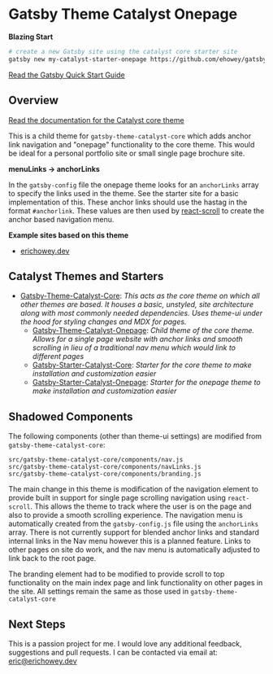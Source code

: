 # Gatsby Theme Catalyst Onepage

**Blazing Start**
```sh
# create a new Gatsby site using the catalyst core starter site
gatsby new my-catalyst-starter-onepage https://github.com/ehowey/gatsby-starter-catalyst-onepage
```
[Read the Gatsby Quick Start Guide](https://www.gatsbyjs.org/docs/quick-start)

## Overview

[Read the documentation for the Catalyst core theme](https://github.com/ehowey/gatsby-theme-catalyst-core)

This is a child theme for `gatsby-theme-catalyst-core` which adds anchor link navigation and "onepage" functionality to the core theme. This would be ideal for a personal portfolio site or small single page brochure site.

**menuLinks -> anchorLinks**

In the `gatsby-config` file the onepage theme looks for an `anchorLinks` array to specify the links used in the theme. See the starter site for a basic implementation of this. These anchor links should use the hastag in the format `#anchorlink`. These values are then used by [react-scroll](https://github.com/fisshy/react-scroll) to create the anchor based navigation menu.

**Example sites based on this theme**

* [erichowey.dev](https://www.erichowey.dev)

## Catalyst Themes and Starters

* [Gatsby-Theme-Catalyst-Core](https://github.com/ehowey/gatsby-theme-catalyst-core): *This acts as the core theme on which all other themes are based. It houses a basic, unstyled, site architecture along with most commonly needed dependencies. Uses theme-ui under the hood for styling changes and MDX for pages.*
  * [Gatsby-Theme-Catalyst-Onepage](https://github.com/ehowey/gatsby-theme-catalyst-onepage): *Child theme of the core theme. Allows for a single page website with anchor links and smooth scrolling in lieu of a traditional nav menu which would link to different pages*
  * [Gatsby-Starter-Catalyst-Core](https://github.com/ehowey/gatsby-starter-catalyst-core): *Starter for the core theme to make installation and customization easier*
  * [Gatsby-Starter-Catalyst-Onepage](https://github.com/ehowey/gatsby-starter-catalyst-onepage): *Starter for the onepage theme to make installation and customization easier*

## Shadowed Components

The following components (other than theme-ui settings) are modified from `gatsby-theme-catalyst-core`:

```
src/gatsby-theme-catalyst-core/components/nav.js
src/gatsby-theme-catalyst-core/components/navLinks.js
src/gatsby-theme-catalyst-core/components/branding.js
```

The main change in this theme is modification of the navigation element to provide built in support for single page scrolling navigation using `react-scroll`.  This allows the theme to track where the user is on the page and also to provide a smooth scrolling experience.  The navigation menu is automatically created from the `gatsby-config.js` file using the `anchorLinks` array.  There is not currently support for blended anchor links and standard internal links in the Nav menu however this is a planned feature. Links to other pages on site do work, and the nav menu is automatically adjusted to link back to the root page.

The branding element had to be modified to provide scroll to top functionality on the main index page and link functionality on other pages in the site.  All settings remain the same as those used in `gatsby-theme-catalyst-core`

## Next Steps

This is a passion project for me.  I would love any additional feedback, suggestions and pull requests.  I can be contacted via email at: <eric@erichowey.dev>
